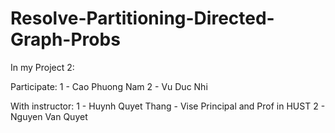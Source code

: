 # Resolve-Partitioning-Directed-Graph-Probs
In my Project 2:

Participate:
1 - Cao Phuong Nam
2 - Vu Duc Nhi

With instructor: 
1 - Huynh Quyet Thang - Vise Principal and Prof in HUST
2 - Nguyen Van Quyet
